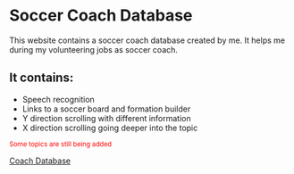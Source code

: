 <h1>Soccer Coach Database</h1>
<p>This website contains a soccer coach database created by me. It helps me during my volunteering jobs as soccer coach.</p>
<h2>It contains:</h2>
<ul>
  <li>Speech recognition</li>
  <li>Links to a soccer board and formation builder</li>
  <li>Y direction scrolling with different information</li>
  <li>X direction scrolling going deeper into the topic</li>
</ul>
 
<p style="color:red"><small>Some topics are still being added</small></p>

<a  href="https://renanmbs.github.io/coach/" target="_blank">Coach Database</a>
